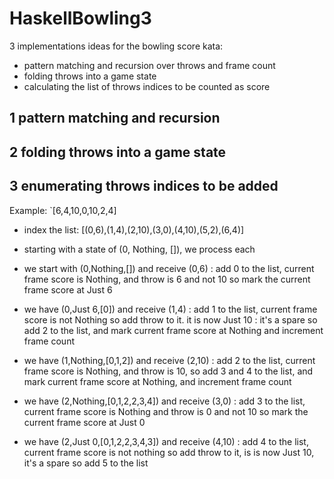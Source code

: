 # HaskellBowling3

3 implementations ideas for the bowling score kata:

- pattern matching and recursion over throws and frame count
- folding throws into a game state
- calculating the list of throws indices to be counted as score

## 1 pattern matching and recursion

## 2 folding throws into a game state

## 3 enumerating throws indices to be added

Example: `[6,4,10,0,10,2,4]

- index the list: [(0,6),(1,4),(2,10),(3,0),(4,10),(5,2),(6,4)]
- starting with a state of (0, Nothing, []), we process each 


- we start with (0,Nothing,[]) and receive (0,6) : add 0 to the list, current frame score is Nothing, and throw is 6 and not 10 so mark the current frame score at Just 6
- we have (0,Just 6,[0]) and receive (1,4) : add 1 to the list, current frame score is not Nothing so add throw to it. it is now Just 10 : it's a spare so add 2 to the list, and mark current frame score at Nothing and increment frame count
- we have (1,Nothing,[0,1,2]) and receive (2,10) : add 2 to the list, current frame score is Nothing, and throw is 10, so add 3 and 4 to the list, and mark current frame score at Nothing, and increment frame count
- we have (2,Nothing,[0,1,2,2,3,4]) and receive (3,0) : add 3 to the list, current frame score is Nothing and throw is 0 and not 10 so mark the current frame score at Just 0
- we have (2,Just 0,[0,1,2,2,3,4,3]) and receive (4,10) : add 4 to the list, current frame score is not nothing so add throw to it, is is now Just 10, it's a spare so add 5 to the list

